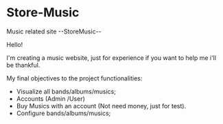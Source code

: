 # Store-Music
Music related site --StoreMusic--

Hello!

I'm creating a music website, just for experience if you want to help me i'll be thankful.

My final objectives to the project functionalities:
- Visualize all bands/albums/musics;
- Accounts (Admin /User)
- Buy Musics with an account (Not need money, just for test).
- Configure bands/albums/musics;
